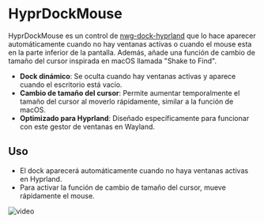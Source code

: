 # HyprDockMouse

HyprDockMouse es un control de [nwg-dock-hyprland](https://github.com/nwg-piotr/nwg-dock-hyprland) que lo hace aparecer automáticamente cuando no hay ventanas activas o cuando el mouse esta en la parte inferior de la pantalla.
Además, añade una función de cambio de tamaño del cursor inspirada en macOS llamada "Shake to Find".

- **Dock dinámico**: Se oculta cuando hay ventanas activas y aparece cuando el escritorio está vacío.
- **Cambio de tamaño del cursor**: Permite aumentar temporalmente el tamaño del cursor al moverlo rápidamente, similar a la función de macOS.
- **Optimizado para Hyprland**: Diseñado específicamente para funcionar con este gestor de ventanas en Wayland.

## Uso

- El dock aparecerá automáticamente cuando no haya ventanas activas en Hyprland.
- Para activar la función de cambio de tamaño del cursor, mueve rápidamente el mouse.

![video](video.gif)
